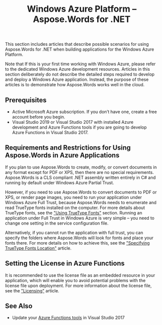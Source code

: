 ﻿---
title: Windows Azure Platform – Aspose.Words for .NET
articleTitle: Windows Azure Platform
linktitle: Windows Azure Platform
type: docs
description: "Use Aspose.Words for .NET when building applications for the Windows Azure Platform. Learn how Aspose.Words works well in the cloud using C#."
weight: 10
url: /net/windows-azure-platform/
---

This section includes articles that describe possible scenarios for using Aspose.Words for .NET when building applications for the Windows Azure Platform.

Note that If this is your first time working with Windows Azure, please refer to the dedicated Windows Azure development resources. Articles in this section deliberately do not describe the detailed steps required to develop and deploy a Windows Azure application. Instead, the purpose of these articles is to demonstrate how Aspose.Words works well in the cloud.

## Prerequisites

- Active Microsoft Azure subscription. If you don’t have one, create a free account before you begin.
- Visual Studio 2019 or Visual Studio 2017 with installed Azure development and Azure Functions tools if you are going to develop Azure Functions in Visual Studio 2017.

## Requirements and Restrictions for Using Aspose.Words in Azure Applications

If you plan to use Aspose.Words to create, modify, or convert documents in any format except for PDF or XPS, then there are no special requirements. Aspose.Words is a CLS compliant .NET assembly written entirely in C# and running by default under Windows Azure Partial Trust.

However, if you need to use Aspose.Words to convert documents to PDF or XPS, or render page images, you need to run your application under Windows Azure Full Trust, because Aspose.Words needs to enumerate and read TrueType fonts installed on the computer. For more details about TrueType fonts, see the ["Using TrueType Fonts"](/words/net/using-truetype-fonts/) section. Running an application under Full Trust in Windows Azure is very simple – you need to change one setting in the service configuration file.

Alternatively, if you cannot run the application with full trust, you can specify the folders where Aspose.Words will look for fonts and place your fonts there. For more details on how to achieve this, see the ["Specifying TrueType Fonts Location"](/words/net/specifying-truetype-fonts-location/) article.

## Setting the License in Azure Functions

It is recommended to use the license file as an embedded resource in your application, which will enable you to avoid potential problems with the license file upon deployment. For more information about the license file, see the ["Licensing"](/words/net/licensing/#licensing-includingthelicensefileasanembeddedresource) article.

## See Also

- Update your [Azure Functions tools](https://docs.microsoft.com/en-us/azure/azure-functions/functions-develop-vs#check-your-tools-version) in Visual Studio 2017
